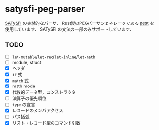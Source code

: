 # satysfi-peg-parser

[SATySFi](https://github.com/gfngfn/SATySFi) の実験的なパーサ．
Rust製のPEGパーサジェネレータである [pest](https://github.com/pest-parser/pest) を使用しています．
SATySFi の文法の一部のみサポートしています．

## TODO

- [ ] `let-mutable`/`let-rec`/`let-inline`/`let-math`
- [ ] module, struct
- [x] ヘッダ
- [x] `if` 式
- [x] `match` 式
- [x] math mode
- [x] 代数的データ型，コンストラクタ
- [ ] 演算子の優先順位
- [ ] `type` の宣言
- [x] レコードのメンバアクセス
- [ ] パス括弧
- [x] リスト・レコード型のコマンド引数
